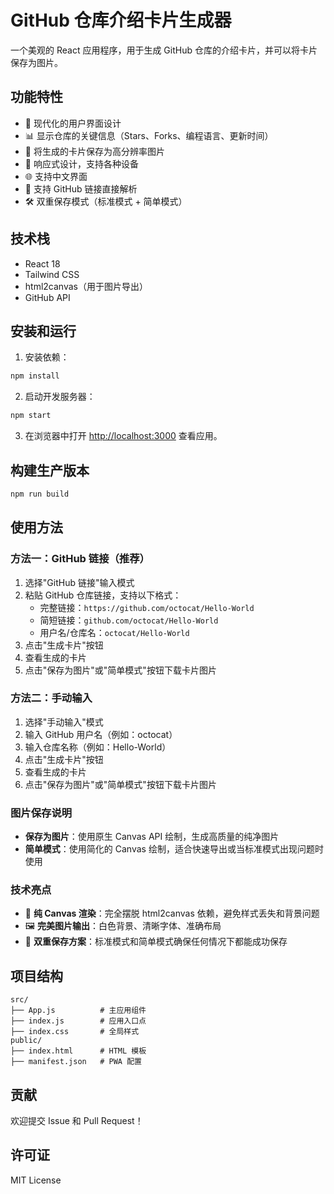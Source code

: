 # GitHub 仓库介绍卡片生成器

一个美观的 React 应用程序，用于生成 GitHub 仓库的介绍卡片，并可以将卡片保存为图片。

## 功能特性

- 🎨 现代化的用户界面设计
- 📊 显示仓库的关键信息（Stars、Forks、编程语言、更新时间）
- 💾 将生成的卡片保存为高分辨率图片
- 📱 响应式设计，支持各种设备
- 🌐 支持中文界面
- 🔗 支持 GitHub 链接直接解析
- 🛠️ 双重保存模式（标准模式 + 简单模式）

## 技术栈

- React 18
- Tailwind CSS
- html2canvas（用于图片导出）
- GitHub API

## 安装和运行

1. 安装依赖：
```bash
npm install
```

2. 启动开发服务器：
```bash
npm start
```

3. 在浏览器中打开 [http://localhost:3000](http://localhost:3000) 查看应用。

## 构建生产版本

```bash
npm run build
```

## 使用方法

### 方法一：GitHub 链接（推荐）
1. 选择"GitHub 链接"输入模式
2. 粘贴 GitHub 仓库链接，支持以下格式：
   - 完整链接：`https://github.com/octocat/Hello-World`
   - 简短链接：`github.com/octocat/Hello-World`
   - 用户名/仓库名：`octocat/Hello-World`
3. 点击"生成卡片"按钮
4. 查看生成的卡片
5. 点击"保存为图片"或"简单模式"按钮下载卡片图片

### 方法二：手动输入
1. 选择"手动输入"模式
2. 输入 GitHub 用户名（例如：octocat）
3. 输入仓库名称（例如：Hello-World）
4. 点击"生成卡片"按钮
5. 查看生成的卡片
6. 点击"保存为图片"或"简单模式"按钮下载卡片图片

### 图片保存说明
- **保存为图片**：使用原生 Canvas API 绘制，生成高质量的纯净图片
- **简单模式**：使用简化的 Canvas 绘制，适合快速导出或当标准模式出现问题时使用

### 技术亮点
- 🎯 **纯 Canvas 渲染**：完全摆脱 html2canvas 依赖，避免样式丢失和背景问题
- 🖼️ **完美图片输出**：白色背景、清晰字体、准确布局
- 🔧 **双重保存方案**：标准模式和简单模式确保任何情况下都能成功保存

## 项目结构

```
src/
├── App.js          # 主应用组件
├── index.js        # 应用入口点
├── index.css       # 全局样式
public/
├── index.html      # HTML 模板
├── manifest.json   # PWA 配置
```

## 贡献

欢迎提交 Issue 和 Pull Request！

## 许可证

MIT License
